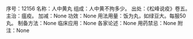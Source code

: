 序号：12156
名称：人中黄丸
组成：人中黄不拘多少。
出处：《松峰说疫》卷五。
主治：瘟疫。
加减：None
功效：None
用法用量：饭为丸，如绿豆大。每服50丸。
制备方法：None
临床应用：None
各家论述：None
用药禁忌：None
附注：None
